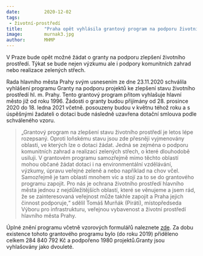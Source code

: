 ```yaml
---
date:         2020-12-02
tags:         
 - životní-prostředí
title:        "Praha opět vyhlásila grantový program na podporu životního prostředí"
image: 	      murnak3.jpg
author:       MHMP
---
```


V Praze bude opět možné žádat o granty na podporu zlepšení životního prostředí. Týkat se bude nejen výzkumu ale i podpory komunitních zahrad nebo realizace zelených střech.
 
Rada hlavního města Prahy svým usnesením ze dne 23.11.2020 schválila vyhlášení programu Granty na podporu projektů ke zlepšení stavu životního prostředí hl. m. Prahy. Tento grantový program přitom vyhlašuje hlavní město již od roku 1996. Žádosti o granty budou přijímány od 28. prosince 2020 do 18. ledna 2021 včetně. posouzeny budou v květnu téhož roku a s úspěšnými žadateli o dotaci bude následně uzavřena dotační smlouva podle schváleného vzoru.
 
> „Grantový program na zlepšení stavu životního prostředí je letos lépe rozepsaný. Oproti loňskému stavu jsou zde přesněji vyjmenovány oblasti, ve kterých lze o dotaci žádat. Jedná se zejména o podporu komunitních zahrad a realizaci zelených střech, o které dlouhodobě usiluji. V grantovém programu samozřejmě mimo těchto oblastí mohou občané žádat dotaci i na environmentální vzdělávání, výzkumy, úpravu veřejné zeleně a nebo například na chov včel. Samozřejmě je tam oblastí mnohem víc a stojí za to se do grantového programu zapojit. Pro nás je ochrana životního prostředí hlavního města jednou z nejdůležitějších oblastí, které se věnujeme a jsem rád, že se zainteresovaná veřejnost může takhle zapojit a Praha jejich činnost podporuje,“ sdělil Tomáš Murňák (Piráti), místopředseda Výboru pro infrastrukturu, veřejnou vybavenost a životní prostředí hlavního města Prahy. 
 
Úplné znění programu včetně vzorových formulářů naleznete [zde](https://www.praha.eu/file/3206284/usnesRHMPc2534_z23112020_pril1_vc_formularu.pdf). Za dobu existence tohoto grantového programu bylo (do roku 2019) přiděleno celkem 284 840 792 Kč a podpořeno 1980 projektů.Granty jsou vyhlašovány jako dvouleté. 
